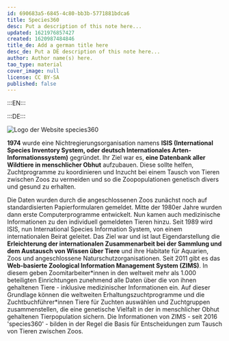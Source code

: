 ```yaml
---
id: 690683a5-6845-4c80-bb3b-5771881bdca6
title: Species360
desc: Put a description of this note here...
updated: 1621976857427
created: 1620987484846
title_de: Add a german title here
desc_de: Put a DE description of this note here...
author: Author name(s) here.
tao_type: material
cover_image: null
license: CC BY-SA
published: false
---
```



:::EN:::


:::DE:::

![Logo der Website species360](/images/cmw/species360.JPG)

**1974** wurde eine Nichtregierungsorganisation namens **ISIS (International Species Inventory System, oder deutsch Internationales Arten-Informationssystem)** gegründet. Ihr Ziel war es, **eine Datenbank aller Wildtiere in menschlicher Obhut** aufzubauen. Diese sollte helfen, Zuchtprogramme zu koordinieren und Inzucht bei einem Tausch von Tieren zwischen Zoos zu vermeiden und so die Zoopopulationen genetisch divers und gesund zu erhalten.

Die Daten wurden durch die angeschlossenen Zoos zunächst noch auf standardisierten Papierformularen gemeldet. Mitte der 1980er Jahre wurden dann erste Computerprogramme entwickelt. Nun kamen auch medizinische Informationen zu den individuell gemeldeten Tieren hinzu. Seit 1989 wird ISIS, nun International Species Information System, von einem internationalen Beirat geleitet. Das Ziel war und ist laut Eigendarstellung die **Erleichterung der internationalen Zusammenarbeit bei der Sammlung und dem Austausch von Wissen über Tiere** und ihre Habitate für Aquarien, Zoos und angeschlossene Naturschutzorganisationen.
Seit 2011 gibt es das **Web-basierte Zoological Information Management System (ZIMS)**. In diesem geben Zoomitarbeiter\*innen in den weltweit mehr als 1.000 beteiligten Einrichtungen zunehmend alle Daten über die von ihnen gehaltenen Tiere - inklusive medizinischer Informationen ein. Auf dieser Grundlage können die weltweiten Erhaltungszuchtprogramme und die Zuchtbuchführer\*innen Tiere für Zuchten auswählen und Zuchtgruppen zusammenstellen, die eine genetische Vielfalt in der in menschlicher Obhut gehaltenen Tierpopulation sichern. Die Informationen von ZIMS - seit 2016 'species360' - bilden in der Regel die Basis für Entscheidungen zum Tausch von Tieren zwischen Zoos.

